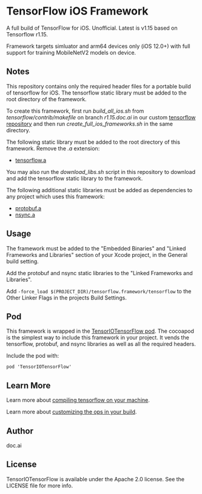 # TensorFlow iOS Framework

A full build of TensorFlow for iOS. Unofficial. Latest is v1.15 based on Tensorflow r1.15.

Framework targets simluator and arm64 devices only (iOS 12.0+) with full support for training MobileNetV2 models on device.

## Notes

This repository contains only the required header files for a portable build of tensorflow for iOS. The tensorflow static library must be added to the root directory of the framework.

To create this framework, first run *build_all_ios.sh* from *tensorflow/contrib/makefile* on branch *r1.15.doc.ai* in our custom [tensorflow repository](https://github.com/doc-ai/tensorflow/tree/r1.15.doc.ai) and then run *create_full_ios_frameworks.sh* in the same directory.

The following static library must be added to the root directory of this framework. Remove the *.a* extension:

- [tensorflow.a](https://storage.googleapis.com/tensorio-build/r1.15/tensorflow)

You may also run the *download_libs.sh* script in this repository to download and add the tensorflow static library to the framework.

The following additional static libraries must be added as dependencies to any project which uses this framework:

- [protobuf.a](https://storage.googleapis.com/tensorio-build/r1.15/libprotobuf)
- [nsync.a](https://storage.googleapis.com/tensorio-build/r1.15/nsync)

## Usage

The framework must be added to the "Embedded Binaries" and "Linked Frameworks and Libraries" section of your Xcode project, in the General build setting.

Add the protobuf and nsync static libraries to the "Linked Frameworks and Libraries".

Add `-force_load $(PROJECT_DIR)/tensorflow.framework/tensorflow` to the Other Linker Flags in the projects Build Settings.

## Pod

This framework is wrapped in the [TensorIOTensorFlow pod](https://github.com/doc-ai/tensorio-tensorflow-ios). The cocoapod is the simplest way to include this framework in your project. It vends the tensorflow, protobuf, and nsync libraries as well as all the required headers.

Include the pod with:

```
pod 'TensorIOTensorFlow'
```

## Learn More

Learn more about [compiling tensorflow on your machine](https://github.com/doc-ai/tensorflow-ios-framework/wiki).

Learn more about [customizing the ops in your build](https://github.com/doc-ai/tensorflow-ios-framework/wiki/Add-and-Remove-Ops).

## Author

doc.ai

## License

TensorIOTensorFlow is available under the Apache 2.0 license. See the LICENSE file for more info.
